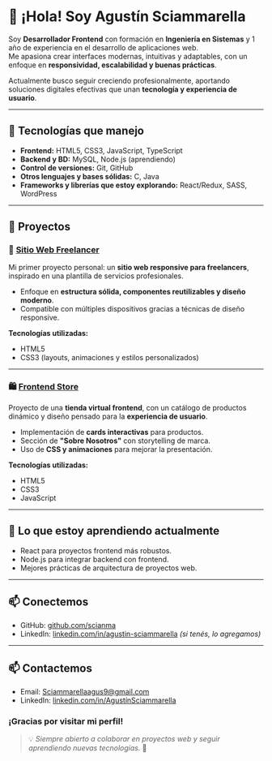 # 👋 ¡Hola! Soy Agustín Sciammarella  

Soy **Desarrollador Frontend** con formación en **Ingeniería en Sistemas** y 1 año de experiencia en el desarrollo de aplicaciones web.  
Me apasiona crear interfaces modernas, intuitivas y adaptables, con un enfoque en **responsividad, escalabilidad y buenas prácticas**.  

Actualmente busco seguir creciendo profesionalmente, aportando soluciones digitales efectivas que unan **tecnología y experiencia de usuario**.  

---

## 🚀 Tecnologías que manejo

- **Frontend:** HTML5, CSS3, JavaScript, TypeScript  
- **Backend y BD:** MySQL, Node.js (aprendiendo)  
- **Control de versiones:** Git, GitHub  
- **Otros lenguajes y bases sólidas:** C, Java  
- **Frameworks y librerías que estoy explorando:** React/Redux, SASS, WordPress  

---

## 🧪 Proyectos

### 🎡 [Sitio Web Freelancer](https://freelancer-agustinsciammarella.netlify.app/)
Mi primer proyecto personal: un **sitio web responsive para freelancers**, inspirado en una plantilla de servicios profesionales.  
- Enfoque en **estructura sólida, componentes reutilizables y diseño moderno**.  
- Compatible con múltiples dispositivos gracias a técnicas de diseño responsive.  

**Tecnologías utilizadas:**  
- HTML5  
- CSS3 (layouts, animaciones y estilos personalizados)  

---

### 🛍️ [Frontend Store](https://frontendstore-agustinsciammarella.netlify.app/)
Proyecto de una **tienda virtual frontend**, con un catálogo de productos dinámico y diseño pensado para la **experiencia de usuario**.  
- Implementación de **cards interactivas** para productos.  
- Sección de **"Sobre Nosotros"** con storytelling de marca.  
- Uso de **CSS y animaciones** para mejorar la presentación.  

**Tecnologías utilizadas:**  
- HTML5  
- CSS3  
- JavaScript  

---

## 🌱 Lo que estoy aprendiendo actualmente
- React para proyectos frontend más robustos.  
- Node.js para integrar backend con frontend.  
- Mejores prácticas de arquitectura de proyectos web.  

---

## 📫 Conectemos
- GitHub: [github.com/scianma](#)  
- LinkedIn: [linkedin.com/in/agustin-sciammarella](#) *(si tenés, lo agregamos)*  

---


## 📫 Contactemos

- Email: Sciammarellaagus9@gmail.com
- LinkedIn: [linkedin.com/in/AgustínSciammarella](https://www.linkedin.com/in/agust%C3%ADn-sciammarella-385149298/)


### ¡Gracias por visitar mi perfil!

> 💡 *Siempre abierto a colaborar en proyectos web y seguir aprendiendo nuevas tecnologías.* 🚀
